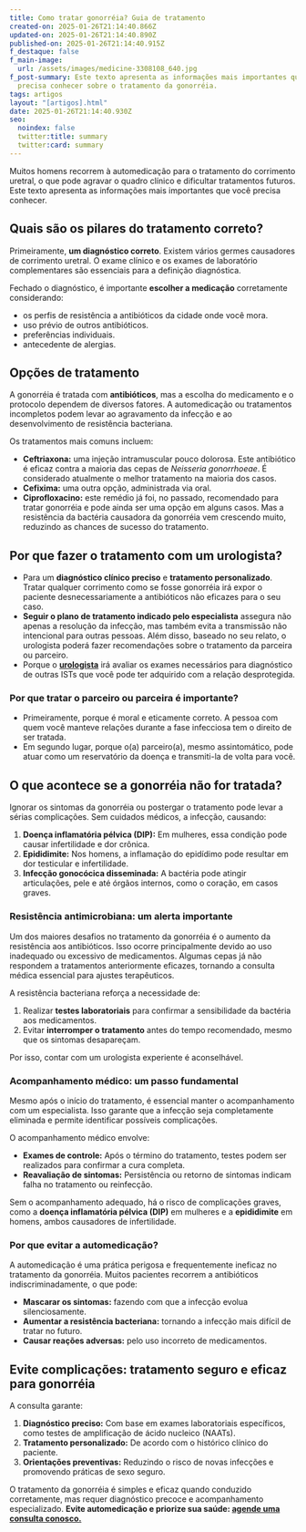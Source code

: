```yaml
---
title: Como tratar gonorréia? Guia de tratamento
created-on: 2025-01-26T21:14:40.866Z
updated-on: 2025-01-26T21:14:40.890Z
published-on: 2025-01-26T21:14:40.915Z
f_destaque: false
f_main-image:
  url: /assets/images/medicine-3308108_640.jpg
f_post-summary: Este texto apresenta as informações mais importantes que você
  precisa conhecer sobre o tratamento da gonorréia.
tags: artigos
layout: "[artigos].html"
date: 2025-01-26T21:14:40.930Z
seo:
  noindex: false
  twitter:title: summary
  twitter:card: summary
---
```

Muitos homens recorrem à automedicação para o tratamento do corrimento uretral, o que pode agravar o quadro clínico e dificultar tratamentos futuros. Este texto apresenta as informações mais importantes que você precisa conhecer.

## Quais são os pilares do tratamento correto?

Primeiramente, **um diagnóstico correto**. Existem vários germes causadores de corrimento uretral. O exame clínico e os exames de laboratório complementares são essenciais para a definição diagnóstica.

Fechado o diagnóstico, é importante **escolher a medicação** corretamente considerando:

* os perfis de resistência a antibióticos da cidade onde você mora.
* uso prévio de outros antibióticos.
* preferências individuais.
* antecedente de alergias.

## **Opções de tratamento**

A gonorréia é tratada com **antibióticos**, mas a escolha do medicamento e o protocolo dependem de diversos fatores. A automedicação ou tratamentos incompletos podem levar ao agravamento da infecção e ao desenvolvimento de resistência bacteriana.

Os tratamentos mais comuns incluem:

* **Ceftriaxona:** uma injeção intramuscular pouco dolorosa. Este antibiótico é eficaz contra a maioria das cepas de *Neisseria gonorrhoeae*. É considerado atualmente o melhor tratamento na maioria dos casos.
* **Cefixima:** uma outra opção, administrada via oral.
* **Ciprofloxacino:** este remédio já foi, no passado, recomendado para tratar gonorréia e pode ainda ser uma opção em alguns casos. Mas a resistência da bactéria causadora da gonorréia vem crescendo muito, reduzindo as chances de sucesso do tratamento.

## Por que fazer o tratamento com um urologista?

* Para um **diagnóstico clínico preciso** e **tratamento personalizado**. Tratar qualquer corrimento como se fosse gonorréia irá expor o paciente desnecessariamente a antibióticos não eficazes para o seu caso.
* **Seguir o plano de tratamento indicado pelo especialista** assegura não apenas a resolução da infecção, mas também evita a transmissão não intencional para outras pessoas. Além disso, baseado no seu relato, o urologista poderá fazer recomendações sobre o tratamento da parceira ou parceiro.
* Porque o **[urologista](https://uroconsult.com.br/artigos/urologista-em-manaus/)** irá avaliar os exames necessários para diagnóstico de outras ISTs que você pode ter adquirido com a relação desprotegida.

### Por que tratar o parceiro ou parceira é importante?

* Primeiramente, porque é moral e eticamente correto. A pessoa com quem você manteve relações durante a fase infecciosa tem o direito de ser tratada.
* Em segundo lugar, porque o(a) parceiro(a), mesmo assintomático, pode atuar como um reservatório da doença e transmiti-la de volta para você.

## O que acontece se a gonorréia não for tratada?

Ignorar os sintomas da gonorréia ou postergar o tratamento pode levar a sérias complicações. Sem cuidados médicos, a infecção, causando:

1. **Doença inflamatória pélvica (DIP):** Em mulheres, essa condição pode causar infertilidade e dor crônica.
2. **Epididimite:** Nos homens, a inflamação do epidídimo pode resultar em dor testicular e infertilidade.
3. **Infecção gonocócica disseminada:** A bactéria pode atingir articulações, pele e até órgãos internos, como o coração, em casos graves.

### Resistência antimicrobiana: um alerta importante

Um dos maiores desafios no tratamento da gonorréia é o aumento da resistência aos antibióticos. Isso ocorre principalmente devido ao uso inadequado ou excessivo de medicamentos. Algumas cepas já não respondem a tratamentos anteriormente eficazes, tornando a consulta médica essencial para ajustes terapêuticos.

A resistência bacteriana reforça a necessidade de:

1. Realizar **testes laboratoriais** para confirmar a sensibilidade da bactéria aos medicamentos.
2. Evitar **interromper o tratamento** antes do tempo recomendado, mesmo que os sintomas desapareçam.

Por isso, contar com um urologista experiente é aconselhável.

### Acompanhamento médico: um passo fundamental

Mesmo após o início do tratamento, é essencial manter o acompanhamento com um especialista. Isso garante que a infecção seja completamente eliminada e permite identificar possíveis complicações.

O acompanhamento médico envolve:

* **Exames de controle:** Após o término do tratamento, testes podem ser realizados para confirmar a cura completa.
* **Reavaliação de sintomas:** Persistência ou retorno de sintomas indicam falha no tratamento ou reinfecção.

Sem o acompanhamento adequado, há o risco de complicações graves, como a **doença inflamatória pélvica (DIP)** em mulheres e a **epididimite** em homens, ambos causadores de infertilidade.

### Por que evitar a automedicação?

A automedicação é uma prática perigosa e frequentemente ineficaz no tratamento da gonorréia. Muitos pacientes recorrem a antibióticos indiscriminadamente, o que pode:

* **Mascarar os sintomas:** fazendo com que a infecção evolua silenciosamente.
* **Aumentar a resistência bacteriana:** tornando a infecção mais difícil de tratar no futuro.
* **Causar reações adversas:** pelo uso incorreto de medicamentos.

## Evite complicações: tratamento seguro e eficaz para gonorréia 

A consulta garante:

1. **Diagnóstico preciso:** Com base em exames laboratoriais específicos, como testes de amplificação de ácido nucleico (NAATs).
2. **Tratamento personalizado:** De acordo com o histórico clínico do paciente.
3. **Orientações preventivas:** Reduzindo o risco de novas infecções e promovendo práticas de sexo seguro.

O tratamento da gonorréia é simples e eficaz quando conduzido corretamente, mas requer diagnóstico precoce e acompanhamento especializado. **Evite automedicação e priorize sua saúde: [agende uma consulta conosco.](https://api.whatsapp.com/send?phone=5592981270310)**